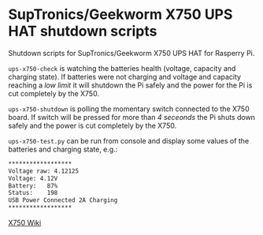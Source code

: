 # SupTronics/Geekworm X750 UPS HAT shutdown scripts

Shutdown scripts for SupTronics/Geekworm X750 UPS HAT for Rasperry Pi.

`ups-x750-check` is watching the batteries health (voltage, capacity and charging state). If batteries were not charging and voltage and capacity reaching a _low limit_ it will shutdown the Pi safely and the power for the Pi is cut completely by the X750.

`ups-x750-shutdown` is polling the momentary switch connected to the X750 board. If switch will be pressed for more than _4 seceonds_ the Pi shuts down safely and the power is cut completely by the X750.

`ups-x750-test.py` can be run from console and display some values of the batteries and charging state, e.g.:

```bash
******************
Voltage raw: 4.12125
Voltage: 4.12V
Battery:   87%
Status:    198
USB Power Connected 2A Charging
******************
```

[X750 Wiki](https://wiki.geekworm.com/X750)